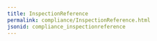 ```yaml
---
title: InspectionReference
permalink: compliance/InspectionReference.html
jsonid: compliance_inspectionreference
---
```

